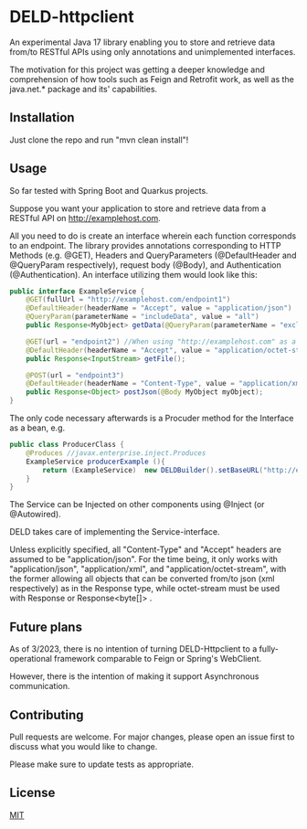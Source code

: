 # DELD-httpclient

An experimental Java 17 library enabling you to store and retrieve data from/to RESTful APIs using only 
annotations and unimplemented interfaces.

The motivation for this project was getting a deeper knowledge and comprehension of how tools such as Feign and Retrofit work, 
as well as the java.net.* package and its' capabilities. 


## Installation
Just clone the repo and run "mvn clean install"!



## Usage
So far tested with Spring Boot and Quarkus projects. 

Suppose you want your application to store and retrieve data from a RESTful API on http://examplehost.com.

All you need to do is create an interface wherein each function corresponds to an endpoint. 
The library provides annotations corresponding to HTTP Methods (e.g. @GET), Headers and QueryParameters
(@DefaultHeader and @QueryParam respectively), request body (@Body), and Authentication (@Authentication). 
An interface utilizing them would look like this: 

```java
public interface ExampleService {
    @GET(fullUrl = "http://examplehost.com/endpoint1") 
    @DefaultHeader(headerName = "Accept", value = "application/json")
    @QueryParam(parameterName = "includeData", value = "all")
    public Response<MyObject> getData(@QueryParam(parameterName = "excludeData") String toBeExcluded);

    @GET(url = "endpoint2") //When using "http://examplehost.com" as a baseURL
    @DefaultHeader(headerName = "Accept", value = "application/octet-stream")  
    public Response<InputStream> getFile(); 

    @POST(url = "endpoint3")
    @DefaultHeader(headerName = "Content-Type", value = "application/xml")
    public Response<Object> postJson(@Body MyObject myObject); 
}
```

The only code necessary afterwards is a Procuder method for the Interface as a bean, e.g.

```java
public class ProducerClass {
    @Produces //javax.enterprise.inject.Produces
    ExampleService producerExample (){
        return (ExampleService)  new DELDBuilder().setBaseURL("http://examplehost.com").forService(ExampleService.class);
    }
}
```
The Service can be Injected on other components using @Inject (or @Autowired).

DELD takes care of implementing the Service-interface.

Unless explicitly specified, all "Content-Type" and "Accept" headers are assumed to be "application/json". 
For the time being, it only works with "application/json", "application/xml", and "application/octet-stream", 
with the former allowing all objects that can be converted from/to json (xml respectively) as in the Response type, 
while octet-stream must be used with Response<InputStream>  or Response<byte[]> . 


## Future plans
As of 3/2023, there is no intention of turning DELD-Httpclient to a fully-operational framework
comparable to Feign or Spring's WebClient. 

However, there is the intention of making it support Asynchronous communication.


## Contributing

Pull requests are welcome. For major changes, please open an issue first
to discuss what you would like to change.

Please make sure to update tests as appropriate.

## License

[MIT](https://choosealicense.com/licenses/mit/)